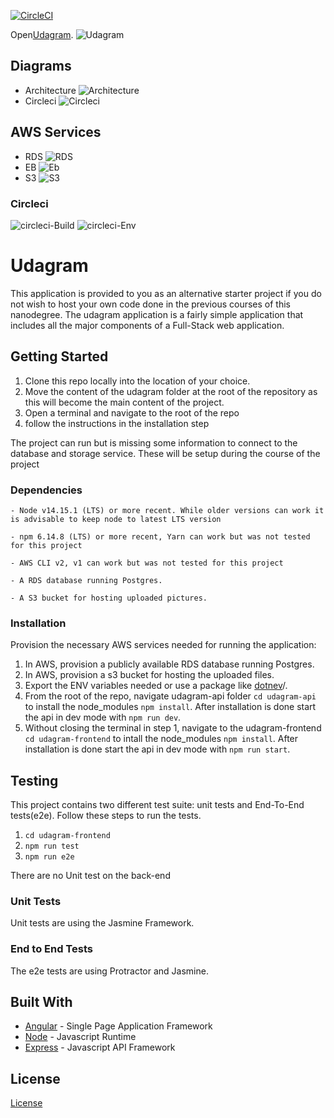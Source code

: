 
[![CircleCI](https://circleci.com/gh/GhaidaaAhmed/fwd-udagram/tree/main.svg?style=svg)](https://circleci.com/gh/GhaidaaAhmed/fwd-udagram/tree/main)

Open[Udagram](http://udagram-9798-6061-0471.s3-website-us-east-1.amazonaws.com/home).
![Udagram](/images/udagram-home.png "Udagram")

## Diagrams

* Architecture
![Architecture](/images/udagram-diagram.png "Architecture")
* Circleci
![Circleci](/images/circleci-diagram.png "Circleci")

## AWS Services

* RDS
![RDS](/images/rds.png "RDS")
* EB
![Eb](/images/eb.png "Eb")
* S3
![S3](/images/s3.png "S3")

### Circleci

![circleci-Build](/images/circleci-build.png "circleci-Build")
![circleci-Env](/images/circleci-env.png "circleci-Env")

# Udagram

This application is provided to you as an alternative starter project if you do not wish to host your own code done in the previous courses of this nanodegree. The udagram application is a fairly simple application that includes all the major components of a Full-Stack web application.

## Getting Started

1. Clone this repo locally into the location of your choice.
1. Move the content of the udagram folder at the root of the repository as this will become the main content of the project.
1. Open a terminal and navigate to the root of the repo
1. follow the instructions in the installation step

The project can run but is missing some information to connect to the database and storage service. These will be setup during the course of the project

### Dependencies

```
- Node v14.15.1 (LTS) or more recent. While older versions can work it is advisable to keep node to latest LTS version

- npm 6.14.8 (LTS) or more recent, Yarn can work but was not tested for this project

- AWS CLI v2, v1 can work but was not tested for this project

- A RDS database running Postgres.

- A S3 bucket for hosting uploaded pictures.

```

### Installation

Provision the necessary AWS services needed for running the application:

1. In AWS, provision a publicly available RDS database running Postgres. <Place holder for link to classroom article>
1. In AWS, provision a s3 bucket for hosting the uploaded files. <Place holder for tlink to classroom article>
1. Export the ENV variables needed or use a package like [dotnev](https://www.npmjs.com/package/dotenv)/.
1. From the root of the repo, navigate udagram-api folder `cd udagram-api` to install the node_modules `npm install`. After installation is done start the api in dev mode with `npm run dev`.
1. Without closing the terminal in step 1, navigate to the udagram-frontend `cd udagram-frontend` to intall the node_modules `npm install`. After installation is done start the api in dev mode with `npm run start`.

## Testing

This project contains two different test suite: unit tests and End-To-End tests(e2e). Follow these steps to run the tests.

1. `cd udagram-frontend`
1. `npm run test`
1. `npm run e2e`

There are no Unit test on the back-end

### Unit Tests

Unit tests are using the Jasmine Framework.

### End to End Tests

The e2e tests are using Protractor and Jasmine.

## Built With

* [Angular](https://angular.io/) - Single Page Application Framework
* [Node](https://nodejs.org) - Javascript Runtime
* [Express](https://expressjs.com/) - Javascript API Framework

## License

[License](LICENSE.txt)
